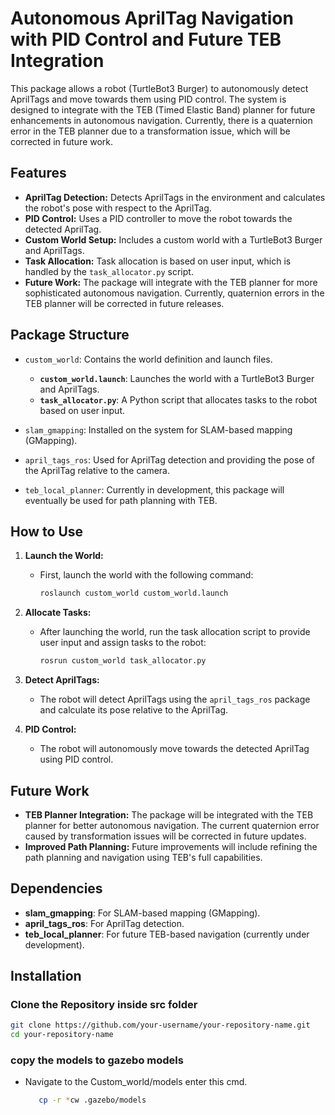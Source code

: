 # Autonomous AprilTag Navigation with PID Control and Future TEB Integration

This package allows a robot (TurtleBot3 Burger) to autonomously detect AprilTags and move towards them using PID control. The system is designed to integrate with the TEB (Timed Elastic Band) planner for future enhancements in autonomous navigation. Currently, there is a quaternion error in the TEB planner due to a transformation issue, which will be corrected in future work.

## Features
- **AprilTag Detection:** Detects AprilTags in the environment and calculates the robot's pose with respect to the AprilTag.
- **PID Control:** Uses a PID controller to move the robot towards the detected AprilTag.
- **Custom World Setup:** Includes a custom world with a TurtleBot3 Burger and AprilTags.
- **Task Allocation:** Task allocation is based on user input, which is handled by the `task_allocator.py` script.
- **Future Work:** The package will integrate with the TEB planner for more sophisticated autonomous navigation. Currently, quaternion errors in the TEB planner will be corrected in future releases.

## Package Structure
- `custom_world`: Contains the world definition and launch files.
  - **`custom_world.launch`**: Launches the world with a TurtleBot3 Burger and AprilTags.
  - **`task_allocator.py`**: A Python script that allocates tasks to the robot based on user input.
  
- `slam_gmapping`: Installed on the system for SLAM-based mapping (GMapping).
- `april_tags_ros`: Used for AprilTag detection and providing the pose of the AprilTag relative to the camera.
- `teb_local_planner`: Currently in development, this package will eventually be used for path planning with TEB.

## How to Use

1. **Launch the World:**
   - First, launch the world with the following command:
     ```bash
     roslaunch custom_world custom_world.launch
     ```

2. **Allocate Tasks:**
   - After launching the world, run the task allocation script to provide user input and assign tasks to the robot:
     ```bash
     rosrun custom_world task_allocator.py
     ```

3. **Detect AprilTags:**
   - The robot will detect AprilTags using the `april_tags_ros` package and calculate its pose relative to the AprilTag.

4. **PID Control:**
   - The robot will autonomously move towards the detected AprilTag using PID control.

## Future Work
- **TEB Planner Integration:** The package will be integrated with the TEB planner for better autonomous navigation. The current quaternion error caused by transformation issues will be corrected in future updates.
- **Improved Path Planning:** Future improvements will include refining the path planning and navigation using TEB's full capabilities.

## Dependencies
- **slam_gmapping**: For SLAM-based mapping (GMapping).
- **april_tags_ros**: For AprilTag detection.
- **teb_local_planner**: For future TEB-based navigation (currently under development).

## Installation

### Clone the Repository inside src folder
```bash
git clone https://github.com/your-username/your-repository-name.git
cd your-repository-name
 ```
### copy the models to  gazebo models
- Navigate to the Custom_world/models enter this cmd.
  ```bash
     cp -r *cw .gazebo/models

 ```

